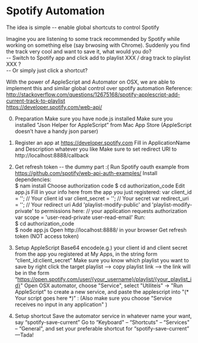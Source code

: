 # Spotify Automation
The idea is simple -- enable global shortcuts to control Spotify
      
Imagine you are listening to some track recommended by Spotify while working on something else (say brwosing with Chrome). Suddenly you find the track very cool and want to save it, what would you do?     
-- Switch to Spotify app and click add to playlist XXX / drag track to playlist XXX ?     
-- Or simply just click a shortcut?    

With the power of AppleScript and Automator on OSX, we are able to implement this and similar global control over spotify automation 
Reference:    
http://stackoverflow.com/questions/12675168/spotify-applescript-add-current-track-to-playlist     
https://developer.spotify.com/web-api/  


0. Preparation
Make sure you have node.js installed
Make sure you installed "Json Helper for AppleScript” from Mac App Store (AppleScript doesn’t have a handy json parser)
1. Register an app at https://developer.spotify.com
Fill in ApplicationName and Description whatever you like
Make sure to set redirect URI to http://localhost:8888/callback
2. Get refresh token -- the dummy part :(
Run Spotify oauth example from https://github.com/spotify/web-api-auth-examples/
Install dependencies:          
 $ nam install
Choose authorization code
$ cd authorization_code
Edit app.js
Fill in your info here from the app you just registered:
var client_id = ''; // Your client id 
var client_secret = ''; // Your secret
var redirect_uri = ''; // Your redirect uri
Add 'playlist-modify-public' and 'playlist-modify-private' to permissions here:
// your application requests authorization
  var scope = 'user-read-private user-read-email'
Run:                  
 $ cd authorization_code        
 $ node app.js 
Open http://localhost:8888/ in your browser
Get refresh token (NOT access token)
3. Setup AppleScript
Base64 encode(e.g.) your client id and client secret from the app you registered at My Apps, in the string form “client_id:client_secret” 
Make sure you know which playlist you want to save by right click the target playlist –> copy playlist link –> the link will be in the form “https://open.spotify.com/user/{your_username}/playlist/{your_playlist_id}"
Open OSX automator, choose "Service", select "Utiliteis" -> "Run AppleScript" to create a new service, and paste the applescript into "(* Your script goes here *)” :
(Also make sure you choose "Service receives no input in any application" )

4. Setup shortcut
Save the automator service in whatever name your want, say “spotify-save-current”
Go to “Keyboard" – “Shortcuts" – “Services" – “General", and set your preferable shortcut for “spotify-save-current”
—Tada!
